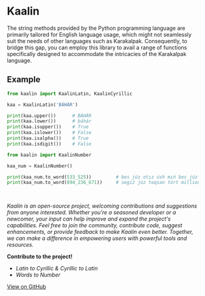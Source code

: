 # Kaalin

<p>
    The string methods provided by the Python programming language are primarily tailored for English language usage, which might not seamlessly suit the needs of other languages such as Karakalpak. Consequently, to bridge this gap, you can employ this library to avail a range of functions specifically designed to accommodate the intricacies of the Karakalpak language. 
</p>

## Example
```python
from kaalin import KaalinLatin, KaalinCyrillic

kaa = KaalinLatin('BÁHÁR')

print(kaa.upper())      # BÁHÁR
print(kaa.lower())      # báhár
print(kaa.isupper())    # True
print(kaa.islower())    # False
print(kaa.isalpha())    # True
print(kaa.isdigit())    # False
```
```python
from kaalin import KaalinNumber

kaa_num = KaalinNumber()

print(kaa_num.to_word(533_525))         # bes júz otız úsh mıń bes júz jigirma bes
print(kaa_num.to_word(894_236_671))     # segiz júz toqsan tórt million eki júz otız altı mıń altı júz jetpis bir
```
<br>

<p>
    <i>
        Kaalin is an open-source project, welcoming contributions and suggestions from anyone interested. Whether you're a seasoned developer or a newcomer, your input can help improve and expand the project's capabilities. Feel free to join the community, contribute code, suggest enhancements, or provide feedback to make Kaalin even better. Together, we can make a difference in empowering users with powerful tools and resources.
    </i>
</p>

<b>Contribute to the project!</b>
+ _Latin to Cyrillic & Cyrillic to Latin_
+ _Words to Number_

[View on GitHub](https://github.com/turdibekjumabaev/kaalin)